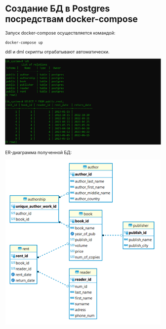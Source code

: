 # Создание БД в Postgres посредствам docker-compose

Запуск docker-compose осуществляется командой:
```
docker-compose up
```
ddl и dml скрипты отрабатывают автоматически.

![image](https://github.com/PolarJaba/library_structure/blob/main/PRO/some_inf.PNG)

ER-диаграмма полученной БД:

![image](https://github.com/PolarJaba/library_structure/blob/main/CURRENT_er-diagram.PNG)
